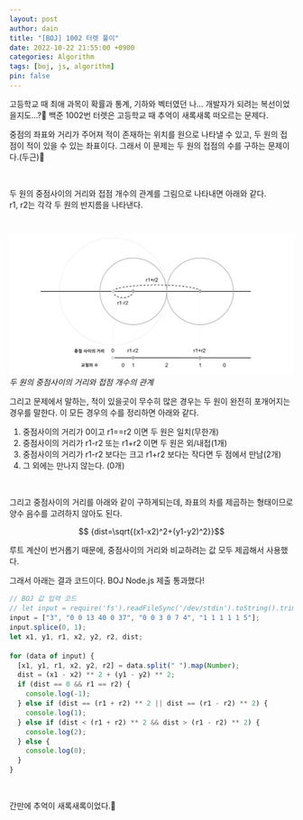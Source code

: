 ```yaml
---
layout: post
author: dain
title: "[BOJ] 1002 터렛 풀이"
date: 2022-10-22 21:55:00 +0900
categories: Algorithm
tags: [boj, js, algorithm]
pin: false
---
```


고등학교 때 최애 과목이 확률과 통계, 기하와 벡터였던 나... 개발자가 되려는 복선이었을지도...?🤔
백준 1002번 터렛은 고등학교 때 추억이 새록새록 떠오르는 문제다.

중점의 좌표와 거리가 주어져 적이 존재하는 위치를 원으로 나타낼 수 있고, 두 원의 접점이 적이 있을 수 있는 좌표이다.
그래서 이 문제는 두 원의 접점의 수를 구하는 문제이다.(두근)🤭

<br/>

두 원의 중점사이의 거리와 접점 개수의 관계를 그림으로 나타내면 아래와 같다.  
r1, r2는 각각 두 원의 반지름을 나타낸다.

<br/>

![Portfolio Project Design](/assets/img/post/1022_circle.png)
_두 원의 중점사이의 거리와 접점 개수의 관계_

그리고 문제에서 말하는, 적이 있을곳이 무수히 많은 경우는 두 원이 완전히 포개어지는 경우를 말한다. 이 모든 경우의 수를 정리하면 아래와 같다.

1. 중점사이의 거리가 0이고 r1==r2 이면 두 원은 일치(무한개)
2. 중점사이의 거리가 r1-r2 또는 r1+r2 이면 두 원은 외/내접(1개)
3. 중점사이의 거리가 r1-r2 보다는 크고 r1+r2 보다는 작다면 두 점에서 만남(2개)
4. 그 외에는 만나지 않는다. (0개)

<br/>

그리고 중점사이의 거리를 아래와 같이 구하게되는데, 좌표의 차를 제곱하는 형태이므로 양수 음수를 고려하지 않아도 된다.

$$ {dist=\sqrt{(x1-x2)^2+(y1-y2)^2}}$$

루트 계산이 번거롭기 때문에, 중점사이의 거리와 비교하려는 값 모두 제곱해서 사용했다.

그래서 아래는 결과 코드이다. BOJ Node.js 제출 통과했다!

```javascript
// BOJ 값 입력 코드
// let input = require('fs').readFileSync('/dev/stdin').toString().trim().split('\n')
input = ["3", "0 0 13 40 0 37", "0 0 3 0 7 4", "1 1 1 1 1 5"];
input.splice(0, 1);
let x1, y1, r1, x2, y2, r2, dist;

for (data of input) {
  [x1, y1, r1, x2, y2, r2] = data.split(" ").map(Number);
  dist = (x1 - x2) ** 2 + (y1 - y2) ** 2;
  if (dist == 0 && r1 == r2) {
    console.log(-1);
  } else if (dist == (r1 + r2) ** 2 || dist == (r1 - r2) ** 2) {
    console.log(1);
  } else if (dist < (r1 + r2) ** 2 && dist > (r1 - r2) ** 2) {
    console.log(2);
  } else {
    console.log(0);
  }
}
```

<br/>

간만에 추억이 새록새록이었다.🙂
